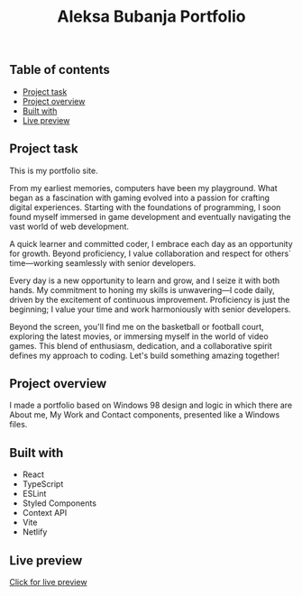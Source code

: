 <h1 align="center">
  Aleksa Bubanja Portfolio
</h1>
<br>

## Table of contents

- [Project task](#project-task)
- [Project overview](#project-overview)
- [Built with](#built-with)
- [Live preview](#live-preview)

## Project task

This is my portfolio site. 

From my earliest memories, computers have been my playground. What began as a fascination with gaming evolved into a passion for crafting digital experiences. Starting with the foundations of programming, I soon found myself immersed in game development and eventually navigating the vast world of web development.

A quick learner and committed coder, I embrace each day as an opportunity for growth. Beyond proficiency, I value collaboration and respect for others` time—working seamlessly with senior developers.

Every day is a new opportunity to learn and grow, and I seize it with both hands. My commitment to honing my skills is unwavering—I code daily, driven by the excitement of continuous improvement. Proficiency is just the beginning; I value your time and work harmoniously with senior developers.

Beyond the screen, you'll find me on the basketball or football court, exploring the latest movies, or immersing myself in the world of video games. This blend of enthusiasm, dedication, and a collaborative spirit defines my approach to coding. Let's build something amazing together!

## Project overview

I made a portfolio based on Windows 98 design and logic in which there are About me, My Work and Contact components, presented like a Windows files.

## Built with

- React
- TypeScript
- ESLint
- Styled Components
- Context API
- Vite
- Netlify

## Live preview

[Click for live preview](https://aleksa-bubanja.netlify.app)
